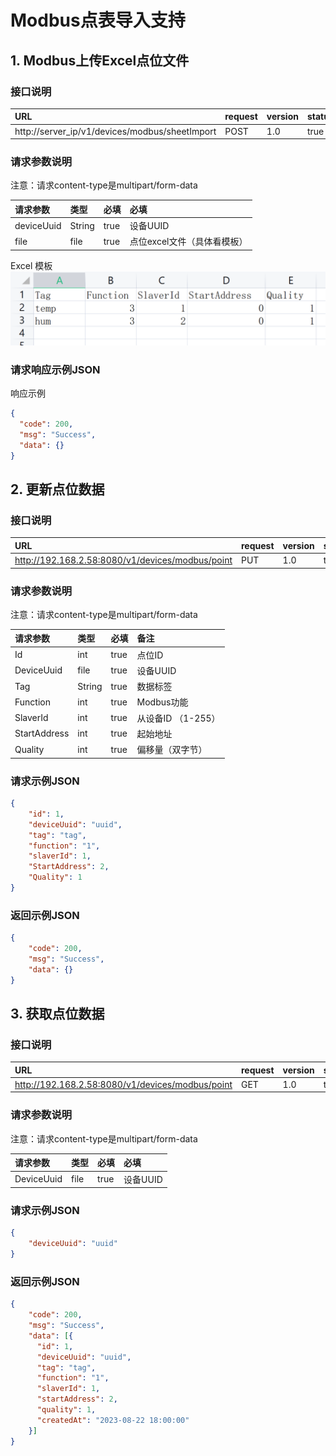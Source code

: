 # Modbus点表导入支持

## 1. Modbus上传Excel点位文件

### 接口说明

| URL                                            | request | version | status |
| :--------------------------------------------- | :------ | :------ | :----- |
| http://server_ip/v1/devices/modbus/sheetImport | POST    | 1.0     | true   |

### 请求参数说明

注意：请求content-type是multipart/form-data

| 请求参数   | 类型   | 必填 | 必填                        |
| :--------- | :----- | :--- | :-------------------------- |
| deviceUuid | String | true | 设备UUID                    |
| file       | file   | true | 点位excel文件（具体看模板） |

Excel 模板
![excel](image/generic_modbus_excel_device/1692706230355.png)
### 请求响应示例JSON
响应示例

```json
{
  "code": 200,
  "msg": "Success",
  "data": {}
}
```

## 2. 更新点位数据
### 接口说明

| URL                                              | request | version | status |
| :----------------------------------------------- | :------ | :------ | :----- |
| http://192.168.2.58:8080/v1/devices/modbus/point | PUT     | 1.0     | true   |

### 请求参数说明

注意：请求content-type是multipart/form-data

| 请求参数     | 类型   | 必填 | 备注                  |
| :----------- | :----- | :--- | :-------------------- |
| Id           | int    | true | 点位ID                |
| DeviceUuid   | file   | true | 设备UUID              |
| Tag          | String | true | 数据标签              |
| Function     | int    | true | Modbus功能            |
| SlaverId     | int    | true | 从设备ID    （1-255） |
| StartAddress | int    | true | 起始地址              |
| Quality      | int    | true | 偏移量（双字节）      |

### 请求示例JSON
```json
{
    "id": 1,
    "deviceUuid": "uuid",
    "tag": "tag",
    "function": "1",
    "slaverId": 1,
    "StartAddress": 2,
    "Quality": 1
}
```

### 返回示例JSON
```json
{
    "code": 200,
    "msg": "Success",
    "data": {}
}
```

## 3. 获取点位数据

### 接口说明

| URL                                              | request | version | status |
| :----------------------------------------------- | :------ | :------ | :----- |
| http://192.168.2.58:8080/v1/devices/modbus/point | GET     | 1.0     | true   |

### 请求参数说明

注意：请求content-type是multipart/form-data

| 请求参数   | 类型 | 必填 | 必填     |
| :--------- | :--- | :--- | :------- |
| DeviceUuid | file | true | 设备UUID |

### 请求示例JSON
```json
{
    "deviceUuid": "uuid"
}
```

### 返回示例JSON
```json
{
    "code": 200,
    "msg": "Success",
    "data": [{
      "id": 1,
      "deviceUuid": "uuid",
      "tag": "tag",
      "function": "1",
      "slaverId": 1,
      "startAddress": 2,
      "quality": 1,
      "createdAt": "2023-08-22 18:00:00"
    }]
}
```